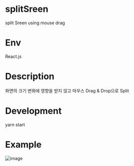 # splitSreen

  split Sreen using mouse drag

# Env

  React.js

# Description

  화면의 크기 변화에 영향을 받지 않고 마우스 Drag & Drop으로 Split 

# Development
  yarn start
  
# Example
![image](https://user-images.githubusercontent.com/52990629/118115200-a16c0c80-b423-11eb-8c53-df325b5102b9.png)
